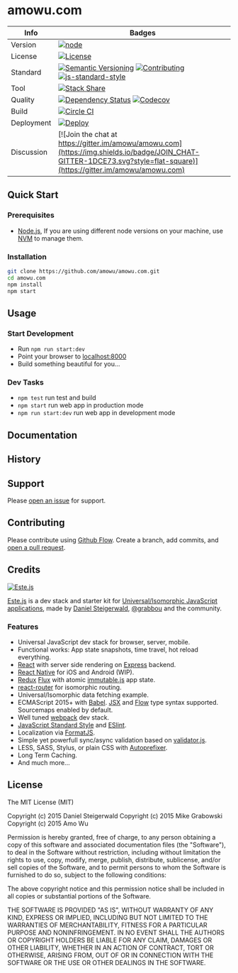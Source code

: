 # amowu.com

| Info | Badges |
| --- | --- |
| Version | [![node](https://img.shields.io/badge/node-4.2.1-brightgreen.svg?style=flat-square)](https://nodejs.org/) |
| License | [![License](https://img.shields.io/badge/license-MIT-blue.svg?style=flat-square)](https://github.com/amowu/amowu.com/blob/master/LICENSE) |
| Standard | [![Semantic Versioning](https://img.shields.io/badge/semver-2.0.0-blue.svg?style=flat-square)](http://semver.org/spec/v2.0.0.html) [![Contributing](https://img.shields.io/badge/git-flow-blue.svg?style=flat-square)](https://github.com/nvie/gitflow) [![js-standard-style](https://img.shields.io/badge/code%20style-standard-blue.svg?style=flat-square)](https://github.com/feross/standard) |
| Tool | [![Stack Share](http://img.shields.io/badge/tech-stack-0690fa.svg?style=flat-square)](http://stackshare.io/amowu/amowu-com) |
| Quality | [![Dependency Status](https://img.shields.io/david/amowu/amowu.com.svg?style=flat-square)](https://david-dm.org/amowu/amowu.com) [![Codecov](https://img.shields.io/codecov/c/github/amowu/amowu.com.svg?style=flat-square)](https://codecov.io/github/amowu/amowu.com?branch=master) |
| Build | [![Circle CI](https://img.shields.io/circleci/project/amowu/amowu.com.svg?style=flat-square)](https://circleci.com/gh/amowu/amowu.com) |
| Deployment | [![Deploy](https://img.shields.io/badge/Deploy_to-Heroku-7056BF.svg?style=flat-square)](https://heroku.com/deploy) |
| Discussion | [![Join the chat at https://gitter.im/amowu/amowu.com](https://img.shields.io/badge/JOIN_CHAT-GITTER-1DCE73.svg?style=flat-square)](https://gitter.im/amowu/amowu.com) |

## Quick Start

### Prerequisites

- [Node.js](https://nodejs.org/), If you are using different node versions on your machine, use [NVM](https://github.com/creationix/nvm) to manage them.

### Installation

```sh
git clone https://github.com/amowu/amowu.com.git
cd amowu.com
npm install
npm start
```

## Usage

### Start Development

- Run `npm run start:dev`
- Point your browser to [localhost:8000](http://localhost:8000)
- Build something beautiful for you...

### Dev Tasks

- `npm test` run test and build
- `npm start` run web app in production mode
- `npm run start:dev` run web app in development mode

## Documentation

## History

## Support

Please [open an issue](https://github.com/amowu/amowu.com/issues/new) for support.

## Contributing

Please contribute using [Github Flow](https://guides.github.com/introduction/flow/). Create a branch, add commits, and [open a pull request](https://github.com/amowu/amowu.com/compare/).

## Credits

[![Este.js](https://cloud.githubusercontent.com/assets/66249/6515265/b91f0fb8-c388-11e4-857e-c90902e0b7a1.png)](https://github.com/este/este)

[Este.js](https://github.com/este/este) is a dev stack and starter kit for [Universal/Isomorphic JavaScript applications](http://isomorphic.net/javascript), made by [Daniel Steigerwald](https://twitter.com/steida), [@grabbou](https://twitter.com/grabbou) and the community.

### Features

- Universal JavaScript dev stack for browser, server, mobile.
- Functional works: App state snapshots, time travel, hot reload everything.
- [React](http://facebook.github.io/react/) with server side rendering on [Express](http://expressjs.com/) backend.
- [React Native](https://facebook.github.io/react-native/) for iOS and Android (WIP).
- [Redux](http://rackt.github.io/redux/) [Flux](https://facebook.github.io/flux/) with atomic [immutable.js](http://facebook.github.io/immutable-js) app state.
- [react-router](https://github.com/rackt/react-router) for isomorphic routing.
- Universal/Isomorphic data fetching example.
- ECMAScript 2015+ with [Babel](https://babeljs.io/). [JSX](http://facebook.github.io/react/docs/jsx-in-depth.html) and [Flow](http://flowtype.org/) type syntax supported. Sourcemaps enabled by default.
- Well tuned [webpack](http://webpack.github.io/) dev stack.
- [JavaScript Standard Style](http://standardjs.com/) and [ESlint](http://eslint.org/).
- Localization via [FormatJS](http://formatjs.io/).
- Simple yet powerfull sync/async validation based on [validator.js](https://github.com/chriso/validator.js).
- LESS, SASS, Stylus, or plain CSS with [Autoprefixer](https://github.com/postcss/autoprefixer).
- Long Term Caching.
- And much more...

## License

The MIT License (MIT)

Copyright (c) 2015 Daniel Steigerwald
Copyright (c) 2015 Mike Grabowski
Copyright (c) 2015 Amo Wu

Permission is hereby granted, free of charge, to any person obtaining a copy
of this software and associated documentation files (the "Software"), to deal
in the Software without restriction, including without limitation the rights
to use, copy, modify, merge, publish, distribute, sublicense, and/or sell
copies of the Software, and to permit persons to whom the Software is
furnished to do so, subject to the following conditions:

The above copyright notice and this permission notice shall be included in all
copies or substantial portions of the Software.

THE SOFTWARE IS PROVIDED "AS IS", WITHOUT WARRANTY OF ANY KIND, EXPRESS OR
IMPLIED, INCLUDING BUT NOT LIMITED TO THE WARRANTIES OF MERCHANTABILITY,
FITNESS FOR A PARTICULAR PURPOSE AND NONINFRINGEMENT. IN NO EVENT SHALL THE
AUTHORS OR COPYRIGHT HOLDERS BE LIABLE FOR ANY CLAIM, DAMAGES OR OTHER
LIABILITY, WHETHER IN AN ACTION OF CONTRACT, TORT OR OTHERWISE, ARISING FROM,
OUT OF OR IN CONNECTION WITH THE SOFTWARE OR THE USE OR OTHER DEALINGS IN THE
SOFTWARE.
